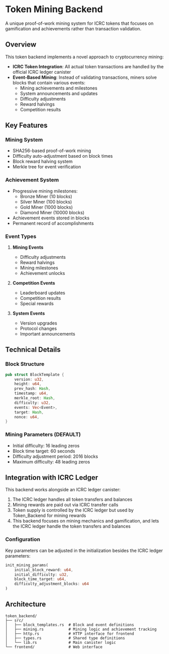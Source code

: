 # Token Mining Backend

A unique proof-of-work mining system for ICRC tokens that focuses on gamification and achievements rather than transaction validation.

## Overview

This token backend implements a novel approach to cryptocurrency mining:

- **ICRC Token Integration**: All actual token transactions are handled by the official ICRC ledger canister
- **Event-Based Mining**: Instead of validating transactions, miners solve blocks that contain various events:
  - Mining achievements and milestones
  - System announcements and updates
  - Difficulty adjustments
  - Reward halvings
  - Competition results

## Key Features

### Mining System
- SHA256-based proof-of-work mining
- Difficulty auto-adjustment based on block times
- Block reward halving system
- Merkle tree for event verification

### Achievement System
- Progressive mining milestones:
  - Bronze Miner (10 blocks)
  - Silver Miner (100 blocks)
  - Gold Miner (1000 blocks)
  - Diamond Miner (10000 blocks)
- Achievement events stored in blocks
- Permanent record of accomplishments 

### Event Types
1. **Mining Events**
   - Difficulty adjustments
   - Reward halvings
   - Mining milestones
   - Achievement unlocks

2. **Competition Events**
   - Leaderboard updates
   - Competition results
   - Special rewards

3. **System Events**
   - Version upgrades
   - Protocol changes
   - Important announcements

## Technical Details

### Block Structure
```rust
pub struct BlockTemplate {
    version: u32,
    height: u64,
    prev_hash: Hash,
    timestamp: u64,
    merkle_root: Hash,
    difficulty: u32,
    events: Vec<Event>,
    target: Hash,
    nonce: u64,
}
```

### Mining Parameters (DEFAULT)
- Initial difficulty: 16 leading zeros
- Block time target: 60 seconds
- Difficulty adjustment period: 2016 blocks
- Maximum difficulty: 48 leading zeros

## Integration with ICRC Ledger

This backend works alongside an ICRC ledger canister:
1. The ICRC ledger handles all token transfers and balances
2. Mining rewards are paid out via ICRC transfer calls
3. Token supply is controlled by the ICRC ledger but used by Token_Backend for mining rewards
4. This backend focuses on mining mechanics and gamification, and lets the ICRC ledger handle the token transfers and balances

### Configuration
Key parameters can be adjusted in the initialization besides the ICRC ledger parameters:
```rust
init_mining_params(
    initial_block_reward: u64,
    initial_difficulty: u32,
    block_time_target: u64,
    difficulty_adjustment_blocks: u64
)
```

## Architecture

```
token_backend/
├── src/
│   ├── block_templates.rs  # Block and event definitions
│   ├── mining.rs           # Mining logic and achievement tracking
│   ├── http.rs             # HTTP interface for frontend
│   ├── types.rs            # Shared type definitions
│   └── lib.rs              # Main canister logic
└── frontend/               # Web interface
```
